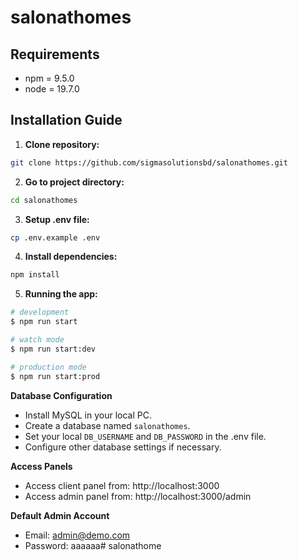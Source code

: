 # salonathomes

## Requirements
- npm = 9.5.0
- node = 19.7.0

## Installation Guide
1. **Clone repository:**
```bash
git clone https://github.com/sigmasolutionsbd/salonathomes.git
```
2. **Go to project directory:**
```bash
cd salonathomes
```
3. **Setup .env file:**
```bash
cp .env.example .env
```
4. **Install dependencies:**
```bash
npm install
```
5. **Running the app:**
```bash
# development
$ npm run start

# watch mode
$ npm run start:dev

# production mode
$ npm run start:prod
```
**Database Configuration**
- Install MySQL in your local PC.
- Create a database named `salonathomes`.
- Set your local `DB_USERNAME` and `DB_PASSWORD` in the .env file.
- Configure other database settings if necessary.

**Access Panels**
- Access client panel from: http://localhost:3000
- Access admin panel from: http://localhost:3000/admin

**Default Admin Account**
- Email: admin@demo.com
- Password: aaaaaa#   s a l o n a t h o m e  
 